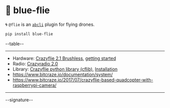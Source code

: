 # 🦋 blue-flie

🌀 `@flie` is an [`abcli`](https://github.com/kamangir/awesome-bash-cli) plugin for flying drones.

```bash
pip install blue-flie
```

--table--

---

- Hardware: [Crazyflie 2.1 Brushless](https://www.bitcraze.io/products/crazyflie-2-1-brushless/), [getting started](https://www.bitcraze.io/documentation/tutorials/getting-started-with-crazyflie-brushless/)
- Radio: [Crazyradio 2.0](https://www.bitcraze.io/products/crazyradio-2-0/)
- Library: [Crazyflie python library (cflib)](https://github.com/bitcraze/crazyflie-lib-python), [Installation](https://github.com/bitcraze/crazyflie-lib-python/blob/master/docs/installation/install.md)
- https://www.bitcraze.io/documentation/system/
- https://www.bitcraze.io/2017/07/crazyflie-based-quadcopter-with-raspberrypi-camera/

---

--signature--
